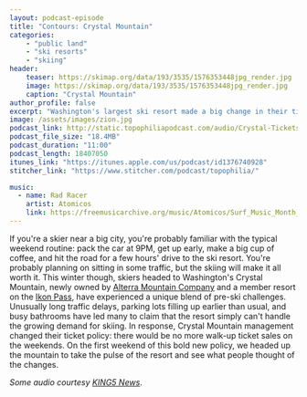```yaml
---
layout: podcast-episode
title: "Contours: Crystal Mountain"
categories:
    - "public land"
    - "ski resorts"
    - "skiing"
header:
    teaser: https://skimap.org/data/193/3535/1576353448jpg_render.jpg
    image: https://skimap.org/data/193/3535/1576353448jpg_render.jpg
    caption: "Crystal Mountain"
author_profile: false
excerpt: "Washington's largest ski resort made a big change in their ticket sales policy. We took the slopes and asked folks about it."
image: /assets/images/zion.jpg
podcast_link: http://static.topophiliapodcast.com/audio/Crystal-Tickets-Contours-1582478353.mp3
podcast_file_size: "18.4MB"
podcast_duration: "11:00"
podcast_length: 18407050
itunes_link: "https://itunes.apple.com/us/podcast/id1376740928"
stitcher_link: "https://www.stitcher.com/podcast/topophilia/"

music:
  - name: Rad Racer
    artist: Atomicos
    link: https://freemusicarchive.org/music/Atomicos/Surf_Music_Month_Challenge/08_Rad_Racer
---
```


If you're a skier near a big city, you're probably familiar with the typical weekend routine: pack the car at 9PM, get up early, make a big cup of coffee,
and hit the road for a few hours' drive to the ski resort. You're probably planning on sitting in some traffic, but the skiing will make it all worth it. This winter though, skiers headed to Washington's Crystal Mountain, newly owned by [Alterra Mountain Company](https://www.alterramtnco.com/) and a member resort on the [Ikon Pass](https://www.ikonpass.com/), have experienced a unique blend of pre-ski challenges. Unusually long traffic delays, parking lots filling up earlier than usual, and busy bathrooms have led many to claim that the resort simply can't handle the growing demand for skiing. In response, Crystal Mountain management changed their ticket policy: there would be no more walk-up ticket sales on the weekends. On the first weekend of this bold new policy, we headed up the mountain to take the pulse of the resort and see what people thought of the changes.

*Some audio courtesy [KING5 News](https://www.king5.com/article/news/local/crystal-mountain-limiting-walk-up-tickets/281-0596ecb4-3506-494e-8da8-8582f3e412f9)*.
